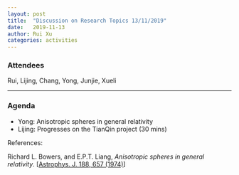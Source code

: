 ```yaml
---
layout: post
title:  "Discussion on Research Topics 13/11/2019"
date:   2019-11-13
author: Rui Xu
categories: activities
---
```



### Attendees

Rui, Lijing, Chang, Yong, Junjie, Xueli

---

### Agenda

- Yong: Anisotropic spheres in general relativity
- Lijing: Progresses on the TianQin project (30 mins)

References:

Richard L. Bowers, and E.P.T. Liang, *Anisotropic spheres in general relativity*. 
[[Astrophys. J. 188, 657 (1974)](http://adsabs.harvard.edu/full/1974ApJ...188..657B)]


